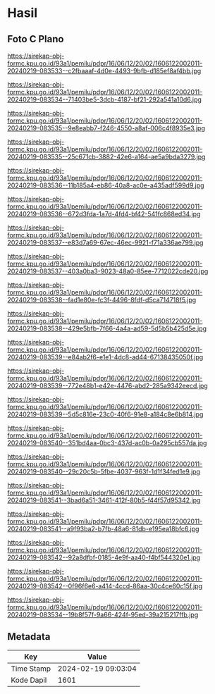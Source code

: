 # Hasil

## Foto C Plano

https://sirekap-obj-formc.kpu.go.id/93a1/pemilu/pdpr/16/06/12/20/02/1606122002011-20240219-083533--c2fbaaaf-4d0e-4493-9bfb-d185ef8af4bb.jpg

https://sirekap-obj-formc.kpu.go.id/93a1/pemilu/pdpr/16/06/12/20/02/1606122002011-20240219-083534--71403be5-3dcb-4187-bf21-292a541a10d6.jpg

https://sirekap-obj-formc.kpu.go.id/93a1/pemilu/pdpr/16/06/12/20/02/1606122002011-20240219-083535--9e8eabb7-f246-4550-a8af-006c4f8935e3.jpg

https://sirekap-obj-formc.kpu.go.id/93a1/pemilu/pdpr/16/06/12/20/02/1606122002011-20240219-083535--25c671cb-3882-42e6-a164-ae5a9bda3279.jpg

https://sirekap-obj-formc.kpu.go.id/93a1/pemilu/pdpr/16/06/12/20/02/1606122002011-20240219-083536--11b185a4-eb86-40a8-ac0e-a435adf599d9.jpg

https://sirekap-obj-formc.kpu.go.id/93a1/pemilu/pdpr/16/06/12/20/02/1606122002011-20240219-083536--672d3fda-1a7d-4fd4-bf42-541fc868ed34.jpg

https://sirekap-obj-formc.kpu.go.id/93a1/pemilu/pdpr/16/06/12/20/02/1606122002011-20240219-083537--e83d7a69-67ec-46ec-9921-f71a336ae799.jpg

https://sirekap-obj-formc.kpu.go.id/93a1/pemilu/pdpr/16/06/12/20/02/1606122002011-20240219-083537--403a0ba3-9023-48a0-85ee-7712022cde20.jpg

https://sirekap-obj-formc.kpu.go.id/93a1/pemilu/pdpr/16/06/12/20/02/1606122002011-20240219-083538--fad1e80e-fc3f-4496-8fdf-d5ca714718f5.jpg

https://sirekap-obj-formc.kpu.go.id/93a1/pemilu/pdpr/16/06/12/20/02/1606122002011-20240219-083538--429e5bfb-7f66-4a4a-ad59-5d5b5b425d5e.jpg

https://sirekap-obj-formc.kpu.go.id/93a1/pemilu/pdpr/16/06/12/20/02/1606122002011-20240219-083539--e84ab2f6-e1e1-4dc8-ad44-67138435050f.jpg

https://sirekap-obj-formc.kpu.go.id/93a1/pemilu/pdpr/16/06/12/20/02/1606122002011-20240219-083539--772e48b1-e42e-4476-abd2-285a9342eecd.jpg

https://sirekap-obj-formc.kpu.go.id/93a1/pemilu/pdpr/16/06/12/20/02/1606122002011-20240219-083539--5d5c816e-23c0-40f6-91e8-a184c8e6b814.jpg

https://sirekap-obj-formc.kpu.go.id/93a1/pemilu/pdpr/16/06/12/20/02/1606122002011-20240219-083540--351bd4aa-0bc3-437d-ac0b-0a295cb557da.jpg

https://sirekap-obj-formc.kpu.go.id/93a1/pemilu/pdpr/16/06/12/20/02/1606122002011-20240219-083540--29c20c5b-5fbe-4037-963f-1d1f34fed1e9.jpg

https://sirekap-obj-formc.kpu.go.id/93a1/pemilu/pdpr/16/06/12/20/02/1606122002011-20240219-083541--3bad6a51-3461-412f-80b5-f44f57d95342.jpg

https://sirekap-obj-formc.kpu.go.id/93a1/pemilu/pdpr/16/06/12/20/02/1606122002011-20240219-083541--a9f93ba2-b7fb-48a6-81db-e195ea18bfc6.jpg

https://sirekap-obj-formc.kpu.go.id/93a1/pemilu/pdpr/16/06/12/20/02/1606122002011-20240219-083542--92a8dfbf-0185-4e9f-aa40-f4bf544320e1.jpg

https://sirekap-obj-formc.kpu.go.id/93a1/pemilu/pdpr/16/06/12/20/02/1606122002011-20240219-083542--0f96f6e6-a414-4ccd-86aa-30c4ce60c15f.jpg

https://sirekap-obj-formc.kpu.go.id/93a1/pemilu/pdpr/16/06/12/20/02/1606122002011-20240219-083534--19b8f57f-9a66-424f-95ed-39a215217ffb.jpg


## Metadata

| Key        | Value               |
| ---------- | ------------------- |
| Time Stamp | 2024-02-19 09:03:04 |
| Kode Dapil | 1601                |



